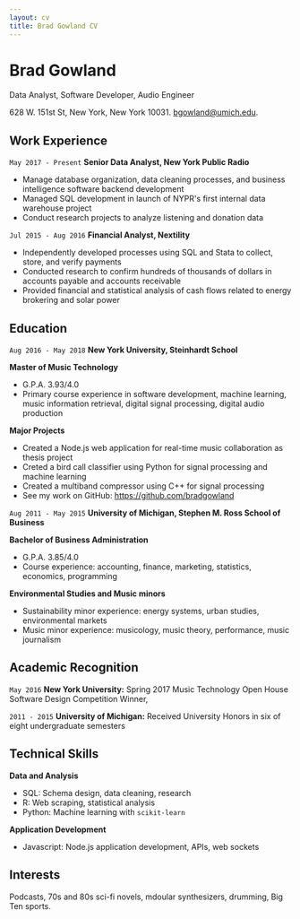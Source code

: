 ```yaml
---
layout: cv
title: Brad Gowland CV
---
```

# Brad Gowland
Data Analyst, Software Developer, Audio Engineer

628 W. 151st St,
New York, New York 10031. bgowland@umich.edu.

## Work Experience

`May 2017 - Present`
__Senior Data Analyst, New York Public Radio__

  - Manage database organization, data cleaning processes, and business intelligence software backend development
  - Managed SQL development in launch of NYPR's first internal data warehouse project
  - Conduct research projects to analyze listening and donation data


`Jul 2015 - Aug 2016`
__Financial Analyst, Nextility__

  - Independently developed processes using SQL and Stata to collect, store, and verify payments
  - Conducted research to confirm hundreds of thousands of dollars in accounts payable and accounts receivable
  - Provided financial and statistical analysis of cash flows related to energy brokering and solar power

## Education

`Aug 2016 - May 2018`
__New York University, Steinhardt School__

**Master of Music Technology**
- G.P.A. 3.93/4.0
- Primary course experience in software development, machine learning, music information retrieval, digital signal
processing, digital audio production
  
**Major Projects**
- Created a Node.js web application for real-time music collaboration as thesis project
- Creted a bird call classifier using Python for signal processing and machine learning
- Created a multiband compressor using C++ for signal processing
- See my work on GitHub: https://github.com/bradgowland


`Aug 2011 - May 2015`
__University of Michigan, Stephen M. Ross School of Business__

**Bachelor of Business Administration** 
- G.P.A. 3.85/4.0
- Course experience: accounting, finance, marketing, statistics, economics, programming

**Environmental Studies and Music minors**
- Sustainability minor experience: energy systems, urban studies, environmental markets
- Music minor experience: musicology, music theory, performance, music journalism

## Academic Recognition

`May 2016`
**New York University:** Spring 2017 Music Technology Open House Software Design Competition Winner, 

`2011 - 2015`
**University of Michigan:** Received University Honors in six of eight undergraduate semesters

## Technical Skills

**Data and Analysis**
- SQL: Schema design, data cleaning, research
- R: Web scraping, statistical analysis
- Python: Machine learning with `scikit-learn`

**Application Development**
- Javascript: Node.js application development, APIs, web sockets
  
## Interests 

Podcasts, 70s and 80s sci-fi novels, mdoular synthesizers, drumming, Big Ten sports.

<!-- ### Footer
Last updated: Jan 2018 -->


